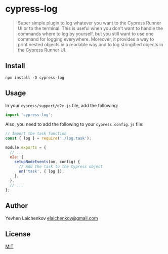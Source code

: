 # cypress-log

> Super simple plugin to log whatever you want to the Cypress Runner UI or to the terminal. This is useful when you don't want to handle the commands where to log by yourself, but you still want to use one command for logging everywhere. Moreover, it provides a way to print nested objects in a readable way and to log stringified objects in the Cypress Runner UI.

## Install

```shell
npm install -D cypress-log
```

## Usage

In your `cypress/support/e2e.js` file, add the following:

```js
import 'cypress-log';
```

Also, you need to add the following to your `cypress.config.js` file:

```js
// Import the task function
const { log } = require('./log.task');

module.exports = {
  // ...
  e2e: {
    setupNodeEvents(on, config) {
      // Add the task to the Cypress object
      on('task', { log });
    },
  },
  // ...
};
```

## Author

Yevhen Laichenkov <elaichenkov@gmail.com>

## License

[MIT](./LICENSE)
